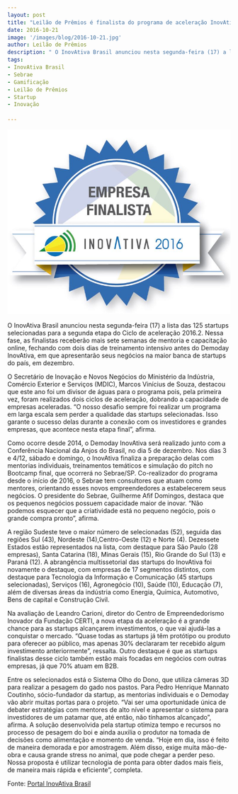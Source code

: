 ```yaml
---
layout: post
title: "Leilão de Prêmios é finalista do programa de aceleração InovAtiva Brasil"
date: 2016-10-21
image: '/images/blog/2016-10-21.jpg'
author: Leilão de Prêmios
description: " O InovAtiva Brasil anunciou nesta segunda-feira (17) a lista das 125 startups selecionadas para a segunda etapa do Ciclo de aceleração 2016.2. Nessa fase, as finalistas receberão mais sete semanas de mentoria e capacitação online, fechando com dois dias de treinamento intensivo antes do Demoday InovAtiva, em que apresentarão seus negócios na maior banca de startups do país, em dezembro."
tags:
- InovAtiva Brasil
- Sebrae
- Gamificação
- Leilão de Prêmios
- Startup
- Inovação

---
```


![Alt text](/images/blog/2016-10-21.jpg "Programa de Aceleração InovAtiva Brasil.")




O InovAtiva Brasil anunciou nesta segunda-feira (17) a lista das 125 startups selecionadas para a segunda etapa do Ciclo de aceleração 2016.2. Nessa fase, as finalistas receberão mais sete semanas de mentoria e capacitação online, fechando com dois dias de treinamento intensivo antes do Demoday InovAtiva, em que apresentarão seus negócios na maior banca de startups do país, em dezembro.

O Secretário de Inovação e Novos Negócios do Ministério da Indústria, Comércio Exterior e Serviços (MDIC), Marcos Vinícius de Souza, destacou que este ano foi um divisor de águas para o programa pois, pela primeira vez, foram realizados dois ciclos de aceleração, dobrando a capacidade de empresas aceleradas. “O nosso desafio sempre foi realizar um programa em larga escala sem perder a qualidade das startups selecionadas. Isso garante o sucesso delas durante a conexão com os investidores e grandes empresas, que acontece nesta etapa final”, afirma.

Como ocorre desde 2014, o Demoday InovAtiva será realizado junto com a Conferência Nacional da Anjos do Brasil, no dia 5 de dezembro. Nos dias 3 e 4/12, sábado e domingo, o InovAtiva finaliza a preparação delas com mentorias individuais, treinamentos temáticos e simulação do pitch no Bootcamp final, que ocorrerá no Sebrae/SP. Co-realizador do programa desde o início de 2016, o Sebrae tem consultores que atuam como mentores, orientando esses novos empreendedores a estabelecerem seus negócios.  O presidente do Sebrae, Guilherme Afif Domingos, destaca que os pequenos negócios possuem capacidade maior de inovar. “Não podemos esquecer que a criatividade está no pequeno negócio, pois o grande compra pronto”, afirma.

A região Sudeste teve o maior número de selecionadas (52), seguida das regiões Sul (43), Nordeste (14),Centro-Oeste (12) e Norte (4). Dezessete Estados estão representados na lista, com destaque para São Paulo (28 empresas), Santa Catarina (18), Minas Gerais (15), Rio Grande do Sul (13) e Paraná (12). A abrangência multissetorial das startups do InovAtiva foi novamente o destaque, com empresas de 17 segmentos distintos, com destaque para Tecnologia da Informação e Comunicação (45 startups selecionadas), Serviços (16), Agronegócio (10), Saúde (10), Educação (7), além de diversas áreas da indústria como Energia, Química, Automotivo, Bens de capital e Construção Civil.

Na avaliação de Leandro Carioni, diretor do Centro de Empreendedorismo Inovador da Fundação CERTI, a nova etapa da aceleração é a grande chance para as startups alcançarem investimentos, o que vai ajudá-las a conquistar o mercado. “Quase todas as startups já têm protótipo ou produto para oferecer ao público, mas apenas 30% declararam ter recebido algum investimento anteriormente”, ressalta. Outro destaque é que as startups finalistas desse ciclo também estão mais focadas em negócios com outras empresas, já que 70% atuam em B2B.

Entre os selecionados está o Sistema Olho do Dono, que utiliza câmeras 3D para realizar a pesagem do gado nos pastos. Para Pedro Henrique Mannato Coutinho, sócio-fundador da startup, as mentorias individuais e o Demoday vão abrir muitas portas para o projeto. “Vai ser uma oportunidade única de debater estratégias com mentores de alto nível e apresentar o sistema para investidores de um patamar que, até então, não tínhamos alcançado”, afirma. A solução desenvolvida pela startup otimiza tempo e recursos no processo de pesagem do boi e ainda auxilia o produtor na tomada de decisões como alimentação e momento de venda. “Hoje em dia, isso é feito de maneira demorada e por amostragem. Além disso, exige muita mão-de-obra e causa grande stress no animal, que pode chegar a perder peso. Nossa proposta é utilizar tecnologia de ponta para obter dados mais fieis, de maneira mais rápida e eficiente”, completa.


Fonte: [Portal InovAtiva Brasil](http://www.inovativabrasil.com.br/inovativa-brasil-divulga-as-125-finalistas-do-segundo-ciclo-de-aceleracao-de-2016/)





